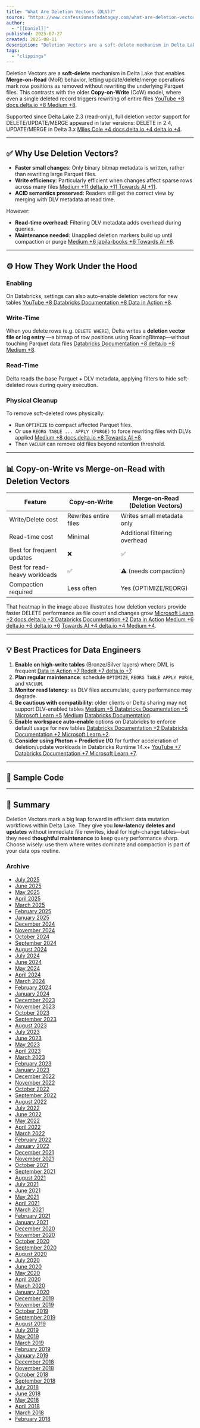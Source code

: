 ```yaml
---
title: "What Are Deletion Vectors (DLV)?"
source: "https://www.confessionsofadataguy.com/what-are-deletion-vectors-dlv/"
author:
  - "[[Daniel]]"
published: 2025-07-27
created: 2025-08-11
description: "Deletion Vectors are a soft‑delete mechanism in Delta Lake that enables Merge‑on‑Read (MoR) behavior, letting update/delete/merge operations mark row positions as removed without rewriting the underlying Parquet files. This contrasts with the older Copy‑on‑Write (CoW) model, where even a single deleted record triggers rewriting of entire files YouTube+8docs.delta.io+8Medium+8. Supported since Delta Lake 2.3 (read-only), full […]"
tags:
  - "clippings"
---
```

Deletion Vectors are a **soft‑delete** mechanism in Delta Lake that enables **Merge‑on‑Read** (MoR) behavior, letting update/delete/merge operations mark row positions as removed without rewriting the underlying Parquet files. This contrasts with the older **Copy‑on‑Write** (CoW) model, where even a single deleted record triggers rewriting of entire files [YouTube +8 docs.delta.io +8 Medium +8](https://docs.delta.io/latest/delta-deletion-vectors.html?utm_source=chatgpt.com).

Supported since Delta Lake 2.3 (read-only), full deletion vector support for DELETE/UPDATE/MERGE appeared in later versions: DELETE in 2.4, UPDATE/MERGE in Delta 3.x [Miles Cole +4 docs.delta.io +4 delta.io +4](https://docs.delta.io/latest/delta-deletion-vectors.html?utm_source=chatgpt.com).

---

## ✅ Why Use Deletion Vectors?

- **Faster small changes**: Only binary bitmap metadata is written, rather than rewriting large Parquet files.
- **Write efficiency**: Particularly efficient when changes affect sparse rows across many files [Medium +11 delta.io +11 Towards AI +11](https://delta.io/blog/2023-07-05-deletion-vectors/?utm_source=chatgpt.com).
- **ACID semantics preserved**: Readers still get the correct view by merging with DLV metadata at read time.

However:

- **Read-time overhead**: Filtering DLV metadata adds overhead during queries.
- **Maintenance needed**: Unapplied deletion markers build up until compaction or purge [Medium +6 japila-books +6 Towards AI +6](https://books.japila.pl/delta-lake-internals/deletion-vectors/?utm_source=chatgpt.com).

---

## ⚙️ How They Work Under the Hood

### Enabling

On Databricks, settings can also auto-enable deletion vectors for new tables [YouTube +8 Databricks Documentation +8 Data in Action +8](https://docs.databricks.com/aws/en/delta/deletion-vectors?utm_source=chatgpt.com).

### Write-Time

When you delete rows (e.g. `DELETE WHERE`), Delta writes a **deletion vector file or log entry** —a bitmap of row positions using RoaringBitmap—without touching Parquet data files [Databricks Documentation +8 delta.io +8 Medium +8](https://delta.io/blog/2023-07-05-deletion-vectors/?utm_source=chatgpt.com).

### Read-Time

Delta reads the base Parquet + DLV metadata, applying filters to hide soft-deleted rows during query execution.

### Physical Cleanup

To remove soft-deleted rows physically:

- Run `OPTIMIZE` to compact affected Parquet files.
- Or use `REORG TABLE ... APPLY (PURGE)` to force rewriting files with DLVs applied [Medium +8 docs.delta.io +8 Towards AI +8](https://docs.delta.io/latest/delta-deletion-vectors.html?utm_source=chatgpt.com).
- Then `VACUUM` can remove old files beyond retention threshold.

---

## 📊 Copy-on-Write vs Merge-on-Read with Deletion Vectors

| Feature | Copy‑on‑Write | Merge‑on‑Read (Deletion Vectors) |
| --- | --- | --- |
| Write/Delete cost | Rewrites entire files | Writes small metadata only |
| Read-time cost | Minimal | Additional filtering overhead |
| Best for frequent updates | ❌ | ✅ |
| Best for read-heavy workloads | ✅ | ⚠️ (needs compaction) |
| Compaction required | Less often | Yes (OPTIMIZE/REORG) |

That heatmap in the image above illustrates how deletion vectors provide faster DELETE performance as file count and changes grow [Microsoft Learn +2 docs.delta.io +2 Databricks Documentation +2](https://docs.delta.io/latest/delta-deletion-vectors.html?utm_source=chatgpt.com) [Data in Action](https://www.datainaction.dev/en/post/databricks-deletion-vector-photon-predictive-io-comparing-performance?utm_source=chatgpt.com) [Medium +6 delta.io +6 delta.io +6](https://delta.io/blog/2023-07-05-deletion-vectors/?utm_source=chatgpt.com) [Towards AI +4 delta.io +4 Medium +4](https://delta.io/blog/2023-07-05-deletion-vectors/?utm_source=chatgpt.com).

---

## 💡 Best Practices for Data Engineers

1. **Enable on high-write tables** (Bronze/Silver layers) where DML is frequent [Data in Action +7 Reddit +7 delta.io +7](https://www.reddit.com/r/MicrosoftFabric/comments/1gjvig1/blog_unlock_faster_writes_in_delta_lake_with/?utm_source=chatgpt.com).
2. **Plan regular maintenance**: schedule `OPTIMIZE`, `REORG TABLE APPLY PURGE`, and `VACUUM`.
3. **Monitor read latency**: as DLV files accumulate, query performance may degrade.
4. **Be cautious with compatibility**: older clients or Delta sharing may not support DLV-enabled tables [Medium +5 Databricks Documentation +5 Microsoft Learn +5](https://docs.databricks.com/aws/en/delta/deletion-vectors?utm_source=chatgpt.com) [Medium](https://ange-kouame.medium.com/delta-lake-deletion-vectors-a-complete-overview-bf1b2dd3a7c0?utm_source=chatgpt.com) [Databricks Documentation](https://docs.databricks.com/aws/en/admin/workspace-settings/deletion-vectors?utm_source=chatgpt.com).
5. **Enable workspace auto‑enable** options on Databricks to enforce default usage for new tables [Databricks Documentation +2 Databricks Documentation +2 Microsoft Learn +2](https://docs.databricks.com/aws/en/admin/workspace-settings/deletion-vectors?utm_source=chatgpt.com).
6. **Consider using Photon + Predictive I/O** for further acceleration of deletion/update workloads in Databricks Runtime 14.x+ [YouTube +7 Databricks Documentation +7 Microsoft Learn +7](https://docs.databricks.com/aws/en/admin/workspace-settings/deletion-vectors?utm_source=chatgpt.com).

---

## 🔧 Sample Code

---

## 🧾 Summary

Deletion Vectors mark a big leap forward in efficient data mutation workflows within Delta Lake. They give you **low-latency deletes and updates** without immediate file rewrites, ideal for high-change tables—but they need **thoughtful maintenance** to keep query performance sharp. Choose wisely: use them where writes dominate and compaction is part of your data ops routine.

### Archive

- [July 2025](https://www.confessionsofadataguy.com/2025/07/)
- [June 2025](https://www.confessionsofadataguy.com/2025/06/)
- [May 2025](https://www.confessionsofadataguy.com/2025/05/)
- [April 2025](https://www.confessionsofadataguy.com/2025/04/)
- [March 2025](https://www.confessionsofadataguy.com/2025/03/)
- [February 2025](https://www.confessionsofadataguy.com/2025/02/)
- [January 2025](https://www.confessionsofadataguy.com/2025/01/)
- [December 2024](https://www.confessionsofadataguy.com/2024/12/)
- [November 2024](https://www.confessionsofadataguy.com/2024/11/)
- [October 2024](https://www.confessionsofadataguy.com/2024/10/)
- [September 2024](https://www.confessionsofadataguy.com/2024/09/)
- [August 2024](https://www.confessionsofadataguy.com/2024/08/)
- [July 2024](https://www.confessionsofadataguy.com/2024/07/)
- [June 2024](https://www.confessionsofadataguy.com/2024/06/)
- [May 2024](https://www.confessionsofadataguy.com/2024/05/)
- [April 2024](https://www.confessionsofadataguy.com/2024/04/)
- [March 2024](https://www.confessionsofadataguy.com/2024/03/)
- [February 2024](https://www.confessionsofadataguy.com/2024/02/)
- [January 2024](https://www.confessionsofadataguy.com/2024/01/)
- [December 2023](https://www.confessionsofadataguy.com/2023/12/)
- [November 2023](https://www.confessionsofadataguy.com/2023/11/)
- [October 2023](https://www.confessionsofadataguy.com/2023/10/)
- [September 2023](https://www.confessionsofadataguy.com/2023/09/)
- [August 2023](https://www.confessionsofadataguy.com/2023/08/)
- [July 2023](https://www.confessionsofadataguy.com/2023/07/)
- [June 2023](https://www.confessionsofadataguy.com/2023/06/)
- [May 2023](https://www.confessionsofadataguy.com/2023/05/)
- [April 2023](https://www.confessionsofadataguy.com/2023/04/)
- [March 2023](https://www.confessionsofadataguy.com/2023/03/)
- [February 2023](https://www.confessionsofadataguy.com/2023/02/)
- [January 2023](https://www.confessionsofadataguy.com/2023/01/)
- [December 2022](https://www.confessionsofadataguy.com/2022/12/)
- [November 2022](https://www.confessionsofadataguy.com/2022/11/)
- [October 2022](https://www.confessionsofadataguy.com/2022/10/)
- [September 2022](https://www.confessionsofadataguy.com/2022/09/)
- [August 2022](https://www.confessionsofadataguy.com/2022/08/)
- [July 2022](https://www.confessionsofadataguy.com/2022/07/)
- [June 2022](https://www.confessionsofadataguy.com/2022/06/)
- [May 2022](https://www.confessionsofadataguy.com/2022/05/)
- [April 2022](https://www.confessionsofadataguy.com/2022/04/)
- [March 2022](https://www.confessionsofadataguy.com/2022/03/)
- [February 2022](https://www.confessionsofadataguy.com/2022/02/)
- [January 2022](https://www.confessionsofadataguy.com/2022/01/)
- [December 2021](https://www.confessionsofadataguy.com/2021/12/)
- [November 2021](https://www.confessionsofadataguy.com/2021/11/)
- [October 2021](https://www.confessionsofadataguy.com/2021/10/)
- [September 2021](https://www.confessionsofadataguy.com/2021/09/)
- [August 2021](https://www.confessionsofadataguy.com/2021/08/)
- [July 2021](https://www.confessionsofadataguy.com/2021/07/)
- [June 2021](https://www.confessionsofadataguy.com/2021/06/)
- [May 2021](https://www.confessionsofadataguy.com/2021/05/)
- [April 2021](https://www.confessionsofadataguy.com/2021/04/)
- [March 2021](https://www.confessionsofadataguy.com/2021/03/)
- [February 2021](https://www.confessionsofadataguy.com/2021/02/)
- [January 2021](https://www.confessionsofadataguy.com/2021/01/)
- [December 2020](https://www.confessionsofadataguy.com/2020/12/)
- [November 2020](https://www.confessionsofadataguy.com/2020/11/)
- [October 2020](https://www.confessionsofadataguy.com/2020/10/)
- [September 2020](https://www.confessionsofadataguy.com/2020/09/)
- [August 2020](https://www.confessionsofadataguy.com/2020/08/)
- [July 2020](https://www.confessionsofadataguy.com/2020/07/)
- [June 2020](https://www.confessionsofadataguy.com/2020/06/)
- [May 2020](https://www.confessionsofadataguy.com/2020/05/)
- [April 2020](https://www.confessionsofadataguy.com/2020/04/)
- [March 2020](https://www.confessionsofadataguy.com/2020/03/)
- [January 2020](https://www.confessionsofadataguy.com/2020/01/)
- [December 2019](https://www.confessionsofadataguy.com/2019/12/)
- [November 2019](https://www.confessionsofadataguy.com/2019/11/)
- [October 2019](https://www.confessionsofadataguy.com/2019/10/)
- [September 2019](https://www.confessionsofadataguy.com/2019/09/)
- [August 2019](https://www.confessionsofadataguy.com/2019/08/)
- [July 2019](https://www.confessionsofadataguy.com/2019/07/)
- [May 2019](https://www.confessionsofadataguy.com/2019/05/)
- [March 2019](https://www.confessionsofadataguy.com/2019/03/)
- [February 2019](https://www.confessionsofadataguy.com/2019/02/)
- [January 2019](https://www.confessionsofadataguy.com/2019/01/)
- [December 2018](https://www.confessionsofadataguy.com/2018/12/)
- [November 2018](https://www.confessionsofadataguy.com/2018/11/)
- [October 2018](https://www.confessionsofadataguy.com/2018/10/)
- [September 2018](https://www.confessionsofadataguy.com/2018/09/)
- [July 2018](https://www.confessionsofadataguy.com/2018/07/)
- [June 2018](https://www.confessionsofadataguy.com/2018/06/)
- [May 2018](https://www.confessionsofadataguy.com/2018/05/)
- [April 2018](https://www.confessionsofadataguy.com/2018/04/)
- [March 2018](https://www.confessionsofadataguy.com/2018/03/)
- [February 2018](https://www.confessionsofadataguy.com/2018/02/)